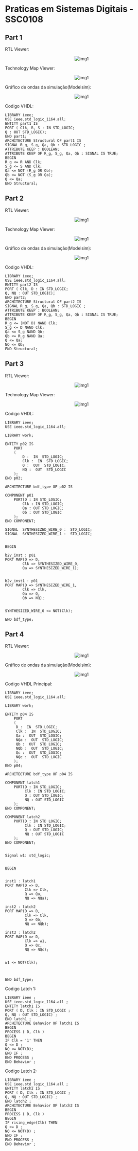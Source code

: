 # Praticas em Sistemas Digitais - SSC0108

## Part 1

RTL Viewer:

<div align ="center">
    <img src ="imgs/Part1_Img1.png" style="max-width: 100%;" alt="img1">
</div>

Technology Map Viewer:

<div align ="center">
    <img src ="imgs/Part1_Img2.png" style="max-width: 100%;" alt="img1">
</div>

Gráfico de ondas da simulação(Modelsim):

<div align ="center">
    <img src ="imgs/Part1_Img3.png" style="max-width: 100%;" alt="img1">
</div>

Codigo VHDL:

```
LIBRARY ieee;
USE ieee.std_logic_1164.all;
ENTITY part1 IS
PORT ( Clk, R, S : IN STD_LOGIC;
Q : OUT STD_LOGIC);
END part1;
ARCHITECTURE Structural OF part1 IS
SIGNAL R_g, S_g, Qa, Qb : STD_LOGIC ;
ATTRIBUTE KEEP : BOOLEAN;
ATTRIBUTE KEEP OF R_g, S_g, Qa, Qb : SIGNAL IS TRUE;
BEGIN
R_g <= R AND Clk;
S_g <= S AND Clk;
Qa <= NOT (R_g OR Qb);
Qb <= NOT (S_g OR Qa);
Q <= Qa;
END Structural;

```

## Part 2

RTL Viewer:

<div align ="center">
    <img src ="imgs/Part2_Img1.png" style="max-width: 100%;" alt="img1">
</div>

Technology Map Viewer:

<div align ="center">
    <img src ="imgs/Part2_Img2.png" style="max-width: 100%;" alt="img1">
</div>

Gráfico de ondas da simulação(Modelsim):

<div align ="center">
    <img src ="imgs/Part2_Img3.png" style="max-width: 100%;" alt="img1">
</div>

Codigo VHDL:

```
LIBRARY ieee;
USE ieee.std_logic_1164.all;
ENTITY part2 IS
PORT ( Clk, D : IN STD_LOGIC;
Q, NQ : OUT STD_LOGIC);
END part2;
ARCHITECTURE Structural OF part2 IS
SIGNAL R_g, S_g, Qa, Qb : STD_LOGIC ;
ATTRIBUTE KEEP : BOOLEAN;
ATTRIBUTE KEEP OF R_g, S_g, Qa, Qb : SIGNAL IS TRUE;
BEGIN
R_g <= (NOT D) NAND Clk;
S_g <= D NAND Clk;
Qa <= S_g NAND Qb;
Qb <= R_g NAND Qa;
Q <= Qa;
NQ <= Qb;
END Structural;

```

## Part 3

RTL Viewer:

<div align ="center">
    <img src ="imgs/Part3_Img1.png" style="max-width: 100%;" alt="img1">
</div>

Technology Map Viewer:

<div align ="center">
    <img src ="imgs/Part3_Img2.png" style="max-width: 100%;" alt="img1">
</div>


Codigo VHDL:

```
LIBRARY ieee;
USE ieee.std_logic_1164.all;

LIBRARY work;

ENTITY p02 IS
	PORT
	(
    	D :  IN  STD_LOGIC;
    	Clk :  IN  STD_LOGIC;
    	Q :  OUT  STD_LOGIC;
    	NQ :  OUT  STD_LOGIC
	);
END p02;

ARCHITECTURE bdf_type OF p02 IS

COMPONENT p01
	PORT(D : IN STD_LOGIC;
     	Clk : IN STD_LOGIC;
     	Qa : OUT STD_LOGIC;
     	Qb : OUT STD_LOGIC
	);
END COMPONENT;

SIGNAL	SYNTHESIZED_WIRE_0 :  STD_LOGIC;
SIGNAL	SYNTHESIZED_WIRE_1 :  STD_LOGIC;


BEGIN

b2v_inst : p01
PORT MAP(D => D,
     	Clk => SYNTHESIZED_WIRE_0,
     	Qa => SYNTHESIZED_WIRE_1);


b2v_inst1 : p01
PORT MAP(D => SYNTHESIZED_WIRE_1,
     	Clk => Clk,
     	Qa => Q,
     	Qb => NQ);


SYNTHESIZED_WIRE_0 <= NOT(Clk);

END bdf_type;

```

## Part 4

RTL Viewer:

<div align ="center">
    <img src ="imgs/Part4_Img1.png" style="max-width: 100%;" alt="img1">
</div>

Gráfico de ondas da simulação(Modelsim):

<div align ="center">
    <img src ="imgs/Part4_Img2.png" style="max-width: 100%;" alt="img1">
</div>

Codigo VHDL Principal:

```
LIBRARY ieee;
USE ieee.std_logic_1164.all;

LIBRARY work;

ENTITY p04 IS
    PORT
    (
   	 D :  IN  STD_LOGIC;
   	 Clk :  IN  STD_LOGIC;
   	 Qa :  OUT  STD_LOGIC;
   	 NQa :  OUT  STD_LOGIC;
   	 Qb :  OUT  STD_LOGIC;
   	 NQb :  OUT  STD_LOGIC;
   	 Qc :  OUT  STD_LOGIC;
   	 NQc :  OUT  STD_LOGIC
    );
END p04;

ARCHITECTURE bdf_type OF p04 IS

COMPONENT latch1
    PORT(D : IN STD_LOGIC;
		 Clk : IN STD_LOGIC;
		 Q : OUT STD_LOGIC;
		 NQ : OUT STD_LOGIC
    );
END COMPONENT;

COMPONENT latch2
    PORT(D : IN STD_LOGIC;
		 Clk : IN STD_LOGIC;
		 Q : OUT STD_LOGIC;
		 NQ : OUT STD_LOGIC
    );
END COMPONENT;


Signal w1: std_logic;


BEGIN


inst1 : latch1
PORT MAP(D => D,
		 Clk => Clk,
		 Q => Qa,
		 NQ => NQa);
   	 
inst2 : latch2
PORT MAP(D => D,
		 Clk => Clk,
		 Q => Qb,
		 NQ => NQb);
   	 
inst3 : latch2
PORT MAP(D => D,
		 Clk => w1,
		 Q => Qc,
		 NQ => NQc);


w1 <= NOT(Clk);



END bdf_type;
```

Codigo Latch 1:

```
LIBRARY ieee ;
USE ieee.std_logic_1164.all ;
ENTITY latch1 IS
PORT ( D, Clk : IN STD_LOGIC ;
Q, NQ : OUT STD_LOGIC) ;
END latch1 ;
ARCHITECTURE Behavior OF latch1 IS
BEGIN
PROCESS ( D, Clk )
BEGIN
IF Clk = '1' THEN
Q <= D ;
NQ <= NOT(D);
END IF ;
END PROCESS ;
END Behavior ;

```

Codigo Latch 2:

```
LIBRARY ieee ;
USE ieee.std_logic_1164.all ;
ENTITY latch2 IS
PORT ( D, Clk : IN STD_LOGIC ;
Q, NQ : OUT STD_LOGIC) ;
END latch2 ;
ARCHITECTURE Behavior OF latch2 IS
BEGIN
PROCESS ( D, Clk )
BEGIN
IF rising_edge(Clk) THEN
Q <= D ;
NQ <= NOT(D) ;
END IF ;
END PROCESS ;
END Behavior ;

```